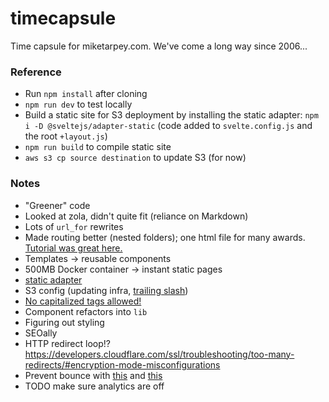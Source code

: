 # timecapsule

Time capsule for miketarpey.com. We've come a long way since 2006...

### Reference

- Run `npm install` after cloning
- `npm run dev` to test locally
- Build a static site for S3 deployment by installing the static adapter: `npm i -D @sveltejs/adapter-static` (code added to `svelte.config.js` and the root `+layout.js`)
- `npm run build` to compile static site
- `aws s3 cp source destination` to update S3 (for now)

### Notes

- "Greener" code
- Looked at zola, didn't quite fit (reliance on Markdown)
- Lots of `url_for` rewrites
- Made routing better (nested folders); one html file for many awards. [Tutorial was great here.](https://learn.svelte.dev/tutorial/layout-data)
- Templates -> reusable components
- 500MB Docker container -> instant static pages
- [static adapter](https://kit.svelte.dev/docs/adapter-static)
- S3 config (updating infra, [trailing slash](https://kit.svelte.dev/docs/page-options#trailingslash))
- [No capitalized tags allowed!](https://svelte.dev/docs/basic-markup#tags)
- Component refactors into `lib`
- Figuring out styling
- SEOally
- HTTP redirect loop!? https://developers.cloudflare.com/ssl/troubleshooting/too-many-redirects/#encryption-mode-misconfigurations
- Prevent bounce with [this](https://stackoverflow.com/questions/29894997/prevent-ios-bounce-without-disabling-scroll-ability) and [this](https://stackoverflow.com/questions/32500876/how-to-prevent-white-space-bounce-after-scrolling-to-the-top-of-the-page-and-t)
- TODO make sure analytics are off
